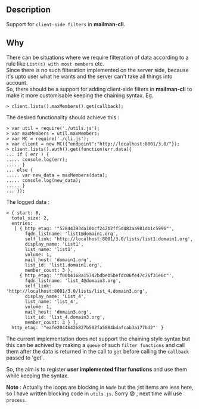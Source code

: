 Description
-----------
Support for `client-side filters` in **mailman-cli**.

Why
----
There can be situations where we require filteration of data according to a rule like `List(s) with most members` etc.                                          
Since there is no such filteration implemented on the server side, because it's upto user what he wants and the server can't take all things into account.        
So, there should be a support for adding client-side filters in **mailman-cli** to make it more customisable keeping the chaining syntax.
Eg.
    
    > client.lists().maxMembers().get(callback);

The desired functionality should achieve this :

    > var util = require('./utils.js');
    > var maxMembers = util.maxMembers;
    > var MC = require('./cli.js');
    > var client = new MC({"endpoint":"http://localhost:8001/3.0/"});
    > client.lists().auth().get(function(err,data){
    ... if ( err ) {
    ..... console.log(err);
    ..... }
    ... else {
    ..... var new_data = maxMembers(data);
    ..... console.log(new_data);
    ..... }
    ... });


The logged data : 

    > { start: 0,
      total_size: 2,
      entries: 
       [ { http_etag: '"52844393da10bcf242b2ff5d483aa981db1c5996"',
           fqdn_listname: 'list1@domain1.org',
           self_link: 'http://localhost:8001/3.0/lists/list1.domain1.org',
           display_name: 'List1',
           list_name: 'list1',
           volume: 1,
           mail_host: 'domain1.org',
           list_id: 'list1.domain1.org',
           member_count: 3 },
         { http_etag: '"f00b4168a15742bdbeb5befdc06fe47c76f31e0c"',
           fqdn_listname: 'list_4@domain3.org',
           self_link: 'http://localhost:8001/3.0/lists/list_4.domain3.org',
           display_name: 'List_4',
           list_name: 'list_4',
           volume: 1,
           mail_host: 'domain3.org',
           list_id: 'list_4.domain3.org',
           member_count: 3 } ],
      http_etag: '"eafe2044642b827b582fa5884bdafcab3a177bd2"' }
      
The current implementation does not support the chaining style syntax but this can be achived by making a `queue` of such `filter functions` and call them after the data is returned in the call to `get` before calling the `callback` passed to 'get`.

So, the aim is to register  **user implemented filter functions** and use them while keeping the syntax.

**Note** : Actually the loops are blocking in `Node` but the ;ist items are less here, so I have written blocking code in `utils.js`. Sorry :fearful: , next time will use `process`.
